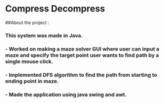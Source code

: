 # Compress Decompress

##About the project :

### This system was made in Java.
### - Worked on making a maze solver GUI where user can input a maze and specify the target point user wants to find path by a single mouse click. 
### - Implemented DFS algorithm to find the path from starting to ending point in maze.
### - Made the application using java swing and awt.
